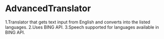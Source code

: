 # AdvancedTranslator

1.Translator that gets text input from English and converts into the listed languages.
2.Uses BING API.
3.Speech supported for languages available in BING API.
